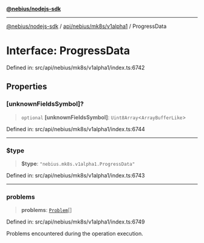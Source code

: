 [**@nebius/nodejs-sdk**](../../../../../README.md)

***

[@nebius/nodejs-sdk](../../../../../README.md) / [api/nebius/mk8s/v1alpha1](../README.md) / ProgressData

# Interface: ProgressData

Defined in: src/api/nebius/mk8s/v1alpha1/index.ts:6742

## Properties

### \[unknownFieldsSymbol\]?

> `optional` **\[unknownFieldsSymbol\]**: `Uint8Array`\<`ArrayBufferLike`\>

Defined in: src/api/nebius/mk8s/v1alpha1/index.ts:6744

***

### $type

> **$type**: `"nebius.mk8s.v1alpha1.ProgressData"`

Defined in: src/api/nebius/mk8s/v1alpha1/index.ts:6743

***

### problems

> **problems**: [`Problem`](Problem.md)[]

Defined in: src/api/nebius/mk8s/v1alpha1/index.ts:6749

Problems encountered during the operation execution.
